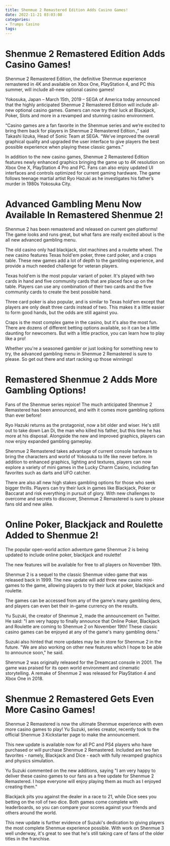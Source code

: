 ```yaml
---
title: Shenmue 2 Remastered Edition Adds Casino Games!
date: 2022-11-21 03:03:08
categories:
- Trumps Casino
tags:
---
```



#  Shenmue 2 Remastered Edition Adds Casino Games!

Shenmue 2 Remastered Edition, the definitive Shenmue experience remastered in 4K and available on Xbox One, PlayStation 4, and PC this summer, will include all-new optional casino games!

Yokosuka, Japan – March 15th, 2019 – SEGA of America today announced that the highly anticipated Shenmue 2 Remastered Edition will include all-new optional casino games. Gamers can now try their luck at Blackjack, Poker, Slots and more in a revamped and stunning casino environment.

“Casino games are a fan favorite in the Shenmue series and we’re excited to bring them back for players in Shenmue 2 Remastered Edition.,” said Takashi Iizuka, Head of Sonic Team at SEGA. “We’ve improved the overall graphical quality and upgraded the user interface to give players the best possible experience when playing these classic games.”

In addition to the new casino games, Shenmue 2 Remastered Edition features newly enhanced graphics bringing the game up to 4K resolution on Xbox One X, PlayStation 4 Pro and PC. Fans can also enjoy updated UI interfaces and controls optimized for current gaming hardware. The game follows teenage martial artist Ryo Hazuki as he investigates his father’s murder in 1980s Yokosuka City.

#  Advanced Gambling Menu Now Available In Remastered Shenmue 2!

Shenmue 2 has been remastered and released on current gen platforms! The game looks and runs great, but what fans are really excited about is the all new advanced gambling menu.

The old casino only had blackjack, slot machines and a roulette wheel. The new casino features Texas hold'em poker, three card poker, and a craps table. These new games add a lot of depth to the gambling experience, and provide a much needed challenge for veteran players.

Texas hold'em is the most popular variant of poker. It's played with two cards in hand and five community cards that are placed face up on the table. Players can use any combination of their two cards and the five community cards to create the best possible hand.

Three card poker is also popular, and is similar to Texas hold'em except that players are only dealt three cards instead of two. This makes it a little easier to form good hands, but the odds are still against you.

Craps is the most complex game in the casino, but it's also the most fun. There are dozens of different betting options available, so it can be a little daunting for newcomers. But with a little practice, you can learn how to play like a pro!

Whether you're a seasoned gambler or just looking for something new to try, the advanced gambling menu in Shenmue 2 Remastered is sure to please. So get out there and start racking up those winnings!

#  Remastered Shenmue 2 Adds More Gambling Options!

Fans of the Shenmue series rejoice! The much anticipated Shenmue 2 Remastered has been announced, and with it comes more gambling options than ever before!

Ryo Hazuki returns as the protagonist, now a bit older and wiser. He's still out to take down Lan Di, the man who killed his father, but this time he has more at his disposal. Alongside the new and improved graphics, players can now enjoy expanded gambling gameplay.

Shenmue 2 Remastered takes advantage of current console hardware to bring the characters and world of Yokosuka to life like never before. In addition to enhanced graphics, lighting and textures, players can now explore a variety of mini games in the Lucky Charm Casino, including fan favorites such as darts and UFO catcher.

There are also all new high stakes gambling options for those who seek bigger thrills. Players can try their luck in games like Blackjack, Poker or Baccarat and risk everything in pursuit of glory. With new challenges to overcome and secrets to discover, Shenmue 2 Remastered is sure to please fans old and new alike.

#  Online Poker, Blackjack and Roulette Added to Shenmue 2!

The popular open-world action adventure game Shenmue 2 is being updated to include online poker, blackjack and roulette!

The new features will be available for free to all players on November 19th.

Shenmue 2 is a sequel to the classic Shenmue video game that was released back in 1999. The new update will add three new casino mini-games to the game, allowing players to try their luck at poker, blackjack and roulette.

The games can be accessed from any of the game's many gambling dens, and players can even bet their in-game currency on the results.

Yu Suzuki, the creator of Shenmue 2, made the announcement on Twitter. He said: "I am very happy to finally announce that Online Poker, Blackjack and Roulette are coming to Shenmue 2 on November 19th! These classic casino games can be enjoyed at any of the game's many gambling dens."

Suzuki also hinted that more updates may be in store for Shenmue 2 in the future. "We are also working on other new features which I hope to be able to announce soon," he said.

Shenmue 2 was originally released for the Dreamcast console in 2001. The game was praised for its open world environment and cinematic storytelling. A remake of Shenmue 2 was released for PlayStation 4 and Xbox One in 2018.

#  Shenmue 2 Remastered Gets Even More Casino Games!

Shenmue 2 Remastered is now the ultimate Shenmue experience with even more casino games to play! Yu Suzuki, series creator, recently took to the official Shenmue 3 Kickstarter page to make the announcement.

This new update is available now for all PC and PS4 players who have purchased or will purchase Shenmue 2 Remastered. Included are two fan favorites - namely, Blackjack and Dice - each with fully revamped graphics and physics simulation.

Yu Suzuki commented on the new additions, saying "I am very happy to deliver these casino games to our fans as a free update for Shenmue 2 Remastered. I hope everyone will enjoy playing them as much as I enjoyed creating them."

Blackjack pits you against the dealer in a race to 21, while Dice sees you betting on the roll of two dice. Both games come complete with leaderboards, so you can compare your scores against your friends and others around the world.

This new update is further evidence of Suzuki's dedication to giving players the most complete Shenmue experience possible. With work on Shenmue 3 well underway, it's great to see that he's still taking care of fans of the older titles in the franchise.